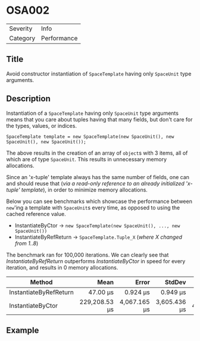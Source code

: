 
# OSA002

<table>
<tr>
  <td>Severity</td>
  <td>Info</td>
</tr>
<tr>
  <td>Category</td>
  <td>Performance</td>
</tr>
</table>

## Title

Avoid constructor instantiation of `SpaceTemplate` having only `SpaceUnit` type arguments.

## Description

Instantiation of a `SpaceTemplate` having only `SpaceUnit` type arguments means that you care about tuples having that many fields, but don't care for the types, values, or indices. 

`SpaceTemplate template = new SpaceTemplate(new SpaceUnit(), new SpaceUnit(), new SpaceUnit());`

The above results in the creation of an array of `object`s with 3 items, all of which are of type `SpaceUnit`. This results in unnecessary memory allocations.

Since an 'x-tuple' template always has the same number of fields, one can and should reuse that (*via a read-only reference to an already initialized 'x-tuple' template*), in order to minimize memory allocations.

Below you can see benchmarks which showcase the performance between `new`'ing a template with `SpaceUnit`s every time, as opposed to using the cached reference value.

* InstantiateByCtor -> `new SpaceTemplate(new SpaceUnit(), ..., new SpaceUnit())`
* InstantiateByRefReturn -> `SpaceTemplate.Tuple_X` (*where X changed from 1..8*)

The benchmark ran for 100,000 iterations. We can clearly see that *InstantiateByRefReturn* outperforms *InstantiateByCtor* in speed for every iteration, and results in 0 memory allocations.

|                 Method |          Mean |        Error |       StdDev |       Gen0 |   Allocated |
|----------------------- |--------------:|-------------:|-------------:|-----------:|------------:|
| InstantiateByRefReturn |      47.00 μs |     0.924 μs |     0.949 μs |          - |           - |
|      InstantiateByCtor | 229,208.53 μs | 4,067.165 μs | 3,605.436 μs | 43500.0000 | 182401808 B |

## Example

